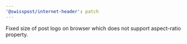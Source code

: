 ```yaml
---
'@swisspost/internet-header': patch
---
```


Fixed size of post logo on browser which does not support aspect-ratio property.
